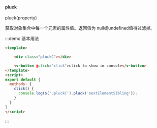 #### pluck

pluck(property)  

获取对象集合中每一个元素的属性值。返回值为 null或undefined值得过滤掉。

:::demo 基本用法
```html
<template>

    <div class="pluckC"></div>

    <v-button @click="click">click to show in console</v-button>
</template>
<script>
export default {
  methods: {
    click() {
      console.log($('.pluckC').pluck('nextElementSibling'));
    }
  }
}
</script>
```
:::
